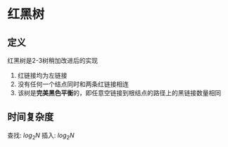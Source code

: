 # 红黑树

## 定义
红黑树是2-3树稍加改进后的实现

1. 红链接均为左链接
2. 没有任何一个结点同时和两条红链接相连
3. 该树是**完美黑色平衡**的，即任意空链接到根结点的路径上的黑链接数量相同

## 时间复杂度
查找: $log_2N$
插入: $log_2N$
